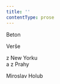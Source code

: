 ```yaml
---
title: ''
contentType: prose
---
```


<section>

Beton

Verše

z New Yorku  
a z Prahy

Miroslav Holub

</section>
